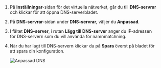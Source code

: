 1. På **Inställningar**-sidan för det virtuella nätverket, går du till **DNS-servrar** och klickar för att öppna DNS-serverbladet.
2. På **DNS-servrar**-sidan under **DNS-servrar**, väljer du **Anpassad**.
3. I fältet **DNS-server**, i rutan **Lägg till DNS-server** anger du IP-adressen för DNS-servern som du vill använda för namnmatchning.
4. När du har lagt till DNS-servern klickar du på **Spara** överst på bladet för att spara din konfiguration.
   
    ![Anpassad DNS](./media/vpn-gateway-add-dns-rm-portal/add_dns.png)

